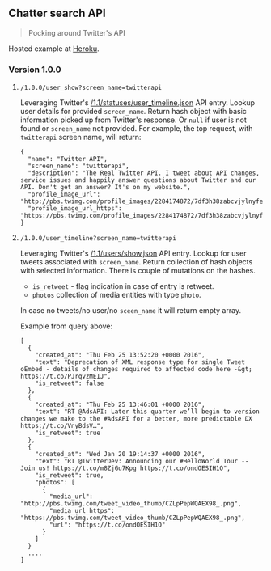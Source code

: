 ## Chatter search API

> Pocking around Twitter's API

Hosted example at [Heroku](https://chatter-search-api.herokuapp.com/).

### Version 1.0.0


1.  `/1.0.0/user_show?screen_name=twitterapi`
	
	Leveraging Twitter's [/1.1/statuses/user_timeline.json](https://dev.twitter.com/rest/reference/get/statuses/user_timeline) API entry.
	Lookup user details for provided `screen_name`.
	Return hash object with basic information picked up from Twitter's response.
	Or `null` if user is not found or `screen_name` not provided.
	For example, the top request, with `twitterapi` screen name, will return:


		{
		  "name": "Twitter API",
		  "screen_name": "twitterapi",
		  "description": "The Real Twitter API. I tweet about API changes, service issues and happily answer questions about Twitter and our API. Don't get an answer? It's on my website.",
		  "profile_image_url": "http://pbs.twimg.com/profile_images/2284174872/7df3h38zabcvjylnyfe3_normal.png",
		  "profile_image_url_https": "https://pbs.twimg.com/profile_images/2284174872/7df3h38zabcvjylnyfe3_normal.png"
		}


2.  `/1.0.0/user_timeline?screen_name=twitterapi`

	Leveraging Twitter's [/1.1/users/show.json](https://dev.twitter.com/rest/reference/get/users/show) API entry.
	Lookup for user tweets associated with `screen_name`.
	Return collection of hash objects with selected information. There is couple of mutations on the hashes.

	-  `is_retweet` - flag indication in case of entry is retweet.
	-  `photos` collection of media entities with type `photo`.

	In case no tweets/no user/no `sceen_name` it will return empty array.

	Example from query above:


		[
		  {
		    "created_at": "Thu Feb 25 13:52:20 +0000 2016",
		    "text": "Deprecation of XML response type for single Tweet oEmbed - details of changes required to affected code here -&gt; https://t.co/PJrqvzMEIJ",
		    "is_retweet": false
		  },
		  {
		    "created_at": "Thu Feb 25 13:46:01 +0000 2016",
		    "text": "RT @AdsAPI: Later this quarter we’ll begin to version changes we make to the #AdsAPI for a better, more predictable DX https://t.co/VnyBdsV…",
		    "is_retweet": true
		  },
		  {
		    "created_at": "Wed Jan 20 19:14:37 +0000 2016",
		    "text": "RT @TwitterDev: Announcing our #HelloWorld Tour -- Join us! https://t.co/m8ZjGu7Kpg https://t.co/ondOESIH1O",
		    "is_retweet": true,
		    "photos": [
		      {
		        "media_url": "http://pbs.twimg.com/tweet_video_thumb/CZLpPepWQAEX98_.png",
		        "media_url_https": "https://pbs.twimg.com/tweet_video_thumb/CZLpPepWQAEX98_.png",
		        "url": "https://t.co/ondOESIH1O"
		      }
		    ]
		  }
		  ....
		]
